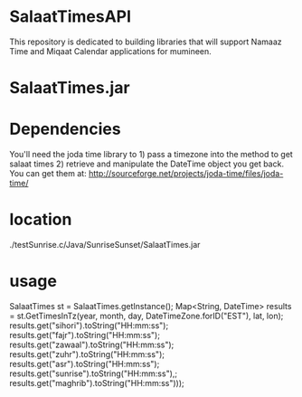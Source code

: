 SalaatTimesAPI
==============

This repository is dedicated to building libraries that will support Namaaz Time and Miqaat Calendar applications for mumineen.

SalaatTimes.jar
====

Dependencies
==
You'll need the joda time library to 1) pass a timezone into the method to get salaat times 2) retrieve and manipulate the DateTime object you get back. You can get them at: http://sourceforge.net/projects/joda-time/files/joda-time/

location
==
./testSunrise.c/Java/SunriseSunset/SalaatTimes.jar


usage
==
SalaatTimes st = SalaatTimes.getInstance();
Map<String, DateTime> results = st.GetTimesInTz(year, month, day, DateTimeZone.forID("EST"), lat, lon);
results.get("sihori").toString("HH:mm:ss");
results.get("fajr").toString("HH:mm:ss");
results.get("zawaal").toString("HH:mm:ss");
results.get("zuhr").toString("HH:mm:ss");
results.get("asr").toString("HH:mm:ss");
results.get("sunrise").toString("HH:mm:ss"),;
results.get("maghrib").toString("HH:mm:ss")));
